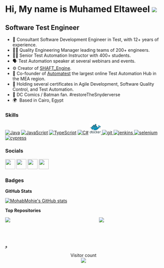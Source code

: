Hi, My name is Muhamed Eltaweel ![](https://user-images.githubusercontent.com/18350557/176309783-0785949b-9127-417c-8b55-ab5a4333674e.gif)
===================================================================================================================================

Software Test Engineer
-------------------------------------------------

* 🤖  Consultant Software Development Engineer in Test, with 12+ years of experience.
* 👨‍💼  Quality Engineering Manager leading teams of 200+ engineers.
* 👨‍🏫  Senior Test Automation Instructor with 400+ students.
* 🗣️  Test Automation speaker at several webinars and events.
* ⚙️  Creator of [SHAFT_Engine](https://github.com/shafthq/SHAFT_ENGINE).
* 👥  Co-founder of [Automatest](https://www.facebook.com/groups/Automatest) the largest online Test Automation Hub in the MEA region.
* 📃  Holding several certificates in Agile Development, Software Quality Control, and Test Automation.
* 🦇  DC Comics / Batman fan. #restoreTheSnyderverse
* 🌍  Based in Cairo, Egypt

### Skills

<p align="left">
<a href="https://www.oracle.com/java/" target="_blank" rel="noreferrer"><img src="https://raw.githubusercontent.com/danielcranney/readme-generator/main/public/icons/skills/java-colored.svg" width="36" height="36" alt="Java" /></a>
<a href="https://developer.mozilla.org/en-US/docs/Web/JavaScript" target="_blank" rel="noreferrer"><img src="https://raw.githubusercontent.com/danielcranney/readme-generator/main/public/icons/skills/javascript-colored.svg" width="36" height="36" alt="JavaScript" /></a>
<a href="https://www.typescriptlang.org/" target="_blank" rel="noreferrer"><img src="https://raw.githubusercontent.com/danielcranney/readme-generator/main/public/icons/skills/typescript-colored.svg" width="36" height="36" alt="TypeScript" /></a>
<a href="https://docs.microsoft.com/en-us/dotnet/csharp/" target="_blank" rel="noreferrer"><img src="https://raw.githubusercontent.com/danielcranney/readme-generator/main/public/icons/skills/csharp-colored.svg" width="36" height="36" alt="C#" /></a>
<a href="https://www.docker.com/" target="_blank" rel="noreferrer"> <img src="https://raw.githubusercontent.com/devicons/devicon/master/icons/docker/docker-original-wordmark.svg" alt="docker" width="36" height="36"/> </a>
<a href="https://git-scm.com/" target="_blank" rel="noreferrer"> <img src="https://www.vectorlogo.zone/logos/git-scm/git-scm-icon.svg" alt="git" width="36" height="36"/> </a>
<a href="https://www.jenkins.io" target="_blank" rel="noreferrer"> <img src="https://www.vectorlogo.zone/logos/jenkins/jenkins-icon.svg" alt="jenkins" width="36" height="36"/> </a>
<a href="https://www.selenium.dev" target="_blank" rel="noreferrer"> <img src="https://raw.githubusercontent.com/detain/svg-logos/780f25886640cef088af994181646db2f6b1a3f8/svg/selenium-logo.svg" alt="selenium" width="36" height="36"/> </a>
<a href="https://www.cypress.io" target="_blank" rel="noreferrer"> <img src="https://raw.githubusercontent.com/simple-icons/simple-icons/6e46ec1fc23b60c8fd0d2f2ff46db82e16dbd75f/icons/cypress.svg" alt="cypress" width="36" height="36"/> </a>
</p>


### Socials

<p align="left">
<a href="https://www.facebook.com/Mohab.MohieElDeen" target="_blank" rel="noreferrer"><img src="https://raw.githubusercontent.com/danielcranney/readme-generator/main/public/icons/socials/facebook.svg" width="32" height="32" /></a>
<a href="https://www.github.com/MohabMohie" target="_blank" rel="noreferrer"><img src="https://raw.githubusercontent.com/danielcranney/readme-generator/main/public/icons/socials/github.svg" width="32" height="32" /></a>
<a href="https://www.linkedin.com/in/MohabMohie" target="_blank" rel="noreferrer"><img src="https://raw.githubusercontent.com/danielcranney/readme-generator/main/public/icons/socials/linkedin.svg" width="32" height="32" /></a>
<a href="https://www.youtube.com/c/MohabMohieElDeen" target="_blank" rel="noreferrer"><img src="https://raw.githubusercontent.com/danielcranney/readme-generator/main/public/icons/socials/youtube.svg" width="32" height="32" /></a>

### Badges

<b>GitHub Stats</b>

<a href="http://www.github.com/MohabMohie"><img src="https://github-readme-stats.vercel.app/api?username=MohabMohie&show_icons=true&hide=prs,issues,&title_color=0891b2&text_color=ffffff&icon_color=0891b2&bg_color=1c1917&hide_border=true&show_icons=true" alt="MohabMohie's GitHub stats" /></a>

<b>Top Repositories</b>

<div width="100%" align="center">
<a href="https://github.com/MohabMohie/SHAFT_Engine" align="left"><img align="left" width="40%" src="https://github-readme-stats.vercel.app/api/pin/?username=MohabMohie&repo=SHAFT_Engine&title_color=0891b2&text_color=ffffff&icon_color=0891b2&bg_color=1c1917&hide_border=true&locale=en" /></a>
<a href="https://github.com/MohabMohie/SHAFT_Engine_Docusaurus" align="right"><img align="right" width="40%" src="https://github-readme-stats.vercel.app/api/pin/?username=MohabMohie&repo=SHAFT_Engine_Docusaurus&title_color=0891b2&text_color=ffffff&icon_color=0891b2&bg_color=1c1917&hide_border=true&locale=en" /></a>
</div>
<br /><br /><br /><br />

و
<p align="center"> 
  Visitor count<br>
  <img src="https://profile-counter.glitch.me/muhamedeltaweel/count.svg" />
</p>
